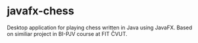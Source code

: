 # javafx-chess
Desktop application for playing chess written in Java using JavaFX.
Based on similiar project in BI-PJV course at FIT ČVUT.
